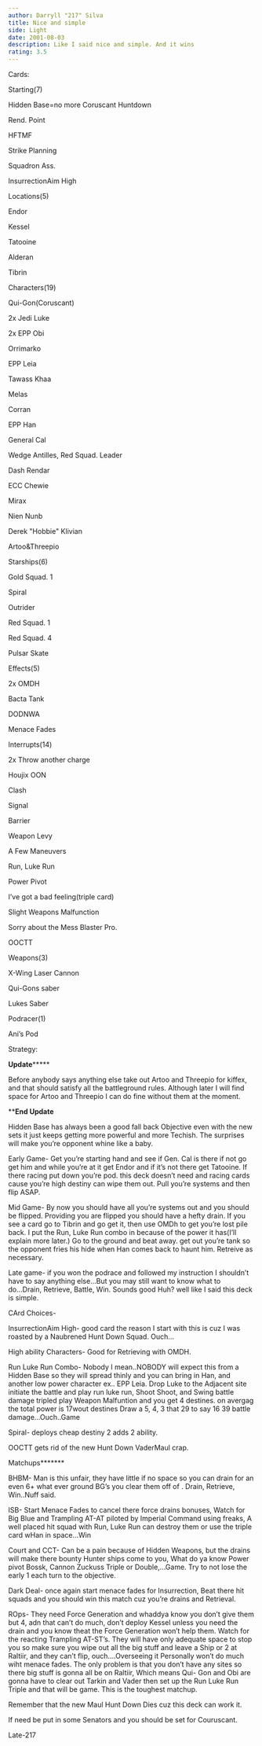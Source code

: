 ```yaml
---
author: Darryll "217" Silva
title: Nice and simple
side: Light
date: 2001-08-03
description: Like I said nice and simple. And it wins
rating: 3.5
---
```

Cards: 

Starting(7)
   Hidden Base=no more Coruscant Huntdown
   Rend. Point
   <Indicator>
   HFTMF
   Strike Planning
   Squadron Ass.
   InsurrectionAim High

Locations(5)
   Endor
   Kessel
   Tatooine
   Alderan
   Tibrin

Characters(19)
   Qui-Gon(Coruscant)
   2x Jedi Luke
   2x EPP Obi
   Orrimarko
   EPP Leia
   Tawass Khaa
   Melas
   Corran
   EPP Han
   General Cal
   Wedge Antilles, Red Squad. Leader
   Dash Rendar
   ECC Chewie
   Mirax
   Nien Nunb
   Derek "Hobbie" Klivian
   Artoo&Threepio

Starships(6)
   Gold Squad. 1
   Spiral
   Outrider
   Red Squad. 1
   Red Squad. 4
   Pulsar Skate

Effects(5)
   2x OMDH
   Bacta Tank
   DODNWA
   Menace Fades

Interrupts(14)
   2x Throw another charge
   Houjix OON
   Clash
   Signal
   Barrier
   Weapon Levy
   A Few Maneuvers
   Run, Luke Run
   Power Pivot
   I’ve got a bad feeling(triple card)
   Slight Weapons Malfunction
   Sorry about the Mess Blaster Pro.
   OOCTT

Weapons(3)
   X-Wing Laser Cannon
   Qui-Gons saber
   Lukes Saber

Podracer(1)
   Ani’s Pod 

Strategy: 

********Update*************
 Before anybody says anything else take out Artoo and Threepio for kiffex, and that should satisfy all the battleground rules. Although later I will find space for Artoo and Threepio I can do fine without them at the moment.
**********End Update********

Hidden Base has always been a good fall back Objective even with the new sets it just keeps getting more powerful and more Techish. The surprises will make you’re opponent whine like a baby.

Early Game- Get you’re starting hand and see if Gen. Cal is there if not go get him and while you’re at it get Endor and if it’s not there get Tatooine. If there racing put down you’re pod. this deck doesn’t need and racing cards cause you’re high destiny can wipe them out. Pull you’re systems and then flip ASAP.

Mid Game- By now you should have all you’re systems out and you should be flipped. Providing you are flipped you should have a hefty drain. If you see a card go to Tibrin and go get it, then use OMDh to get you’re lost pile back. I put the Run, Luke Run combo in because of the power it has(I’ll explain more later.) Go to the ground and beat away. get out you’re tank so the opponent fries his hide when Han comes back to haunt him. Retreive as necessary.

Late game- if you won the podrace and followed my instruction I shouldn’t have to say anything else...But you may still want to know what to do...Drain, Retrieve, Battle, Win. Sounds good Huh? well like I said this deck is simple.

CArd Choices-
 InsurrectionAim High- good card the reason I start with this is cuz I was roasted by a Naubrened Hunt Down Squad. Ouch...

High ability Characters- Good for Retrieving with OMDH.

Run Luke Run Combo- Nobody I mean..NOBODY will expect this from a Hidden Base so they will spread thinly and you can bring in Han, and another low power character ex.. EPP Leia. Drop Luke to the Adjacent site initiate the battle and play run luke run, Shoot Shoot,  and Swing battle damage tripled play Weapon Malfuntion and you get 4 destines. on avergag the total power is 17wout destines Draw a 5, 4, 3 that 29 to say 16 39 battle damage...Ouch..Game

Spiral- deploys cheap destiny 2 adds 2 ability.

OOCTT gets rid of the new Hunt Down VaderMaul crap.

Matchups*******

BHBM- Man is this unfair, they have little if no space so you can drain for an even 6+ what ever ground BG’s you clear them off of . Drain, Retrieve, Win..Nuff said.

ISB- Start Menace Fades to cancel there force drains bonuses, Watch for Big Blue and Trampling AT-AT piloted by Imperial Command using freaks, A well placed hit squad with Run, Luke Run can destroy them or use the triple card wHan in space...Win

Court and CCT- Can be a pain because of Hidden Weapons, but the drains will make there bounty Hunter ships come to you, What do ya know Power pivot Bossk, Cannon Zuckuss Triple or Double,...Game. Try to not lose the early 1 each turn to the objective.

Dark Deal- once again start menace fades for Insurrection, Beat there hit squads and you should win this match cuz you’re drains and Retrieval.

ROps- They need Force Generation and whaddya know you don’t give them but 4, adn that can’t do much, don’t deploy Kessel unless you need the drain and you know theat the Force Generation won’t help them. Watch for the reacting Trampling AT-ST’s. They will have only adequate space to stop you so make sure you wipe out all the big stuff and leave a Ship or 2 at Raltiir, and they can’t flip, ouch....Overseeing it Personally won’t do much wiht menace fades. The only problem is that you don’t have any sites so there big stuff is gonna all be on Raltiir, Which means Qui- Gon and  Obi are gonna have to clear out Tarkin and Vader then set up  the Run Luke Run Triple and that will be game. This is the toughest matchup.

Remember that the new Maul Hunt Down Dies cuz this deck can work it. 
If need be put in some Senators and you should be set for Couruscant.
  Late-217

